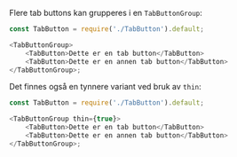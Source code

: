 Flere tab buttons kan grupperes i en `TabButtonGroup`:

```js
const TabButton = require('./TabButton').default;

<TabButtonGroup>
    <TabButton>Dette er en tab button</TabButton>
    <TabButton>Dette er en annen tab button</TabButton>
</TabButtonGroup>;
```

Det finnes også en tynnere variant ved bruk av `thin`:

```js
const TabButton = require('./TabButton').default;

<TabButtonGroup thin={true}>
    <TabButton>Dette er en tab button</TabButton>
    <TabButton>Dette er en annen tab button</TabButton>
</TabButtonGroup>;
```
